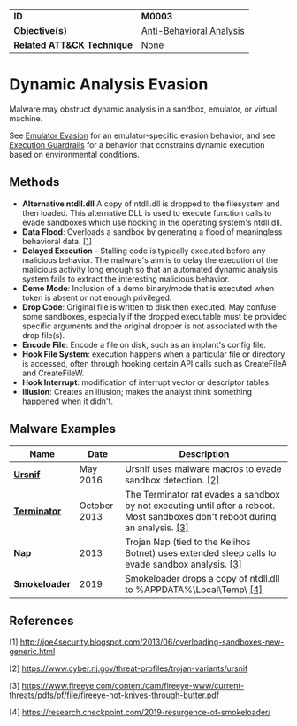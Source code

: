 |||
|---------|------------------------|
|**ID**|**M0003**|
|**Objective(s)**|[Anti-Behavioral Analysis](https://github.com/MBCProject/mbc-markdown/tree/master/anti-behavioral-analysis)|
|**Related ATT&CK Technique**|None|

Dynamic Analysis Evasion
========================
Malware may obstruct dynamic analysis in a sandbox, emulator, or virtual machine. 

See [Emulator Evasion](https://github.com/MBCProject/mbc-markdown/tree/master/anti-behavioral-analysis/emulator-evade.md) for an  emulator-specific evasion behavior, and see [Execution Guardrails](https://github.com/MBCProject/mbc-markdown/blob/master/anti-behavioral-analysis/execution-guardrails.md) for a behavior that constrains dynamic execution based on environmental conditions. 

Methods
-------
* **Alternative ntdll.dll** A copy of ntdll.dll is dropped to the filesystem and then loaded. This alternative DLL is used to execute function calls to evade sandboxes which use hooking in the operating system's ntdll.dll.
* **Data Flood**: Overloads a sandbox by generating a flood of meaningless behavioral data. [[1]](#1)
* **Delayed Execution** - Stalling code is typically executed before any malicious behavior. The malware's aim is to delay the execution of the malicious activity long enough so that an automated dynamic analysis system fails to extract the interesting malicious behavior. 
* **Demo Mode**: Inclusion of a demo binary/mode that is executed when token is absent or not enough privileged.
* **Drop Code**: Original file is written to disk then executed. May confuse some sandboxes, especially if the dropped executable must be provided specific arguments and the original dropper is not associated with the drop file(s).
* **Encode File**: Encode a file on disk, such as an implant's config file.
* **Hook File System**: execution happens when a particular file or directory is accessed, often through hooking certain API calls such as CreateFileA and CreateFileW.
* **Hook Interrupt**: modification of interrupt vector or descriptor tables.
* **Illusion**: Creates an illusion; makes the analyst think something happened when it didn't.


Malware Examples
----------------
|Name|Date|Description|
|-----------------------------|-----------|-----------------------------|
|[**Ursnif**](https://github.com/MBCProject/mbc-markdown/blob/master/xample-malware/ursnif.md)|May 2016|Ursnif uses malware macros to evade sandbox detection. [[2]](#2)|
|[**Terminator**](https://github.com/MBCProject/mbc-markdown/blob/master/xample-malware/terminator.md)|October 2013|The Terminator rat evades a sandbox by not executing until after a reboot. Most sandboxes don't reboot during an analysis. [[3]](#3)|
|**Nap**|2013|Trojan Nap (tied to the Kelihos Botnet) uses extended sleep calls to evade sandbox analysis. [[3]](#3)|
|**Smokeloader**|2019|Smokeloader drops a copy of ntdll.dll to %APPDATA%\Local\Temp\ [[4]](#4)|

References
----------
<a name="1">[1]</a> http://joe4security.blogspot.com/2013/06/overloading-sandboxes-new-generic.html

<a name="2">[2]</a> https://www.cyber.nj.gov/threat-profiles/trojan-variants/ursnif

<a name="3">[3]</a> https://www.fireeye.com/content/dam/fireeye-www/current-threats/pdfs/pf/file/fireeye-hot-knives-through-butter.pdf

<a name="4">[4]</a> https://research.checkpoint.com/2019-resurgence-of-smokeloader/
